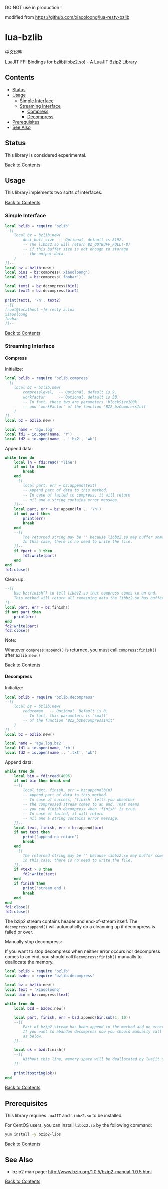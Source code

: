 
DO NOT use in production !

modified from https://github.com/xiaooloong/lua-resty-bzlib

# lua-bzlib
[中文说明](./README-zh.md)

LuaJIT FFI Bindings for bzlib(libbz2.so) - A LuaJIT Bzip2 Library

## Contents
* [Status](#status)
* [Usage](#usage)
    * [Simple Interface](#simple-interface)
    * [Streaming Interface](#streaming-interface)
        * [Compress](#compress)
        * [Decompress](#decompress)
* [Prerequisites](#prerequisites)
* [See Also](#see-also)

## Status

This library is considered experimental.

[Back to Contents](#contents)

## Usage

This library implements two sorts of interfaces.

[Back to Contents](#contents)

### Simple Interface

```lua
local bzlib = require 'bzlib'
--[[
    local bz = bzlib:new(
        dest_buff_size  -- Optional, default is 8192.
        -- The libbz2.so will return BZ_OUTBUFF_FULL(-8)
        -- if this buffer size is not enough to storage
        -- the output data.
    )
]]--
local bz = bzlib:new()
local bin1 = bz:compress('xiaooloong')
local bin2 = bz:compress('foobar')

local text1 = bz:decompress(bin1)
local text2 = bz:decompress(bin2)

print(text1, '\n', text2)
--[[
[root@localhost ~]# resty a.lua 
xiaooloong
foobar
]]--
```

[Back to Contents](#contents)

### Streaming Interface

#### Compress

Initialize:
```lua
local bzlib = require 'bzlib.compress'
--[[
    local bz = bzlib:new(
        compresslevel,  -- Optional, default is 9.
        workfactor      -- Optional, default is 30.
        -- In fact, these two are parameters 'blockSize100k'
        -- and 'workFactor' of the function 'BZ2_bzCompressInit'
    )
]]--
local bz = bzlib:new()

local name = 'agw.log'
local fd1 = io.open(name, 'r')
local fd2 = io.open(name .. '.bz2', 'wb')
```

Append data:
```lua
while true do
    local ln = fd1:read('*line')
    if not ln then
        break
    end
    --[[
        local part, err = bz:append(text)
        -- Append part of data to this method.
        -- In case of failed to compress, it will return
        -- nil and a string contains error message.
    ]]--
    local part, err = bz:append(ln .. '\n')
    if not part then
        print(err)
        break
    end
    --[[
        The returned string may be '' because libbz2.so may buffer some data.
        In this case, there is no need to write the file.
    ]]--
    if #part > 0 then
        fd2:write(part)
    end
end
fd1:close()
```

Clean up:
```lua
--[[
    Use bz:finish() to tell libbz2.so that compress comes to an end.
    This method will return all remaining data the libbz2.so has buffered.
]]--
local part, err = bz:finish()
if not part then
    print(err)
end
fd2:write(part)
fd2:close()
```

Note:

Whatever `compress:append()` is returned, you must call `compress:finish()` after `bzlib:new()`

[Back to Contents](#contents)

#### Decompress

Initialize:
```lua
local bzlib = require 'bzlib.decompress'
--[[
    local bz = bzlib:new(
        reducemem   -- Optional. Default is 0.
        -- In fact, this parameters is 'small'
        -- of the function 'BZ2_bzDecompressInit'
    )
]]--
local bz = bzlib:new()

local name = 'agw.log.bz2'
local fd1 = io.open(name, 'rb')
local fd2 = io.open(name .. '.txt', 'wb')
```

Append data:
```lua
while true do
    local bin = fd1:read(4096)
    if not bin then break end
    --[[
        local text, finish, err = bz:append(bin)
        -- Append part of data to this method.
        -- In case of success, 'finish' tells you wheather
        -- the compressed stream comes to an end. That means
        -- you can finish decompress when 'finish' is true.
        -- In case of failed, it will return
        -- nil and a string contains error message.
    ]]--
    local text, finish, err = bz:append(bin)
    if not text then
        print('append no return')
        break
    end
    --[[
        The returned string may be '' because libbz2.so may buffer some data.
        In this case, there is no need to write the file.
    ]]--
    if #text > 0 then
        fd2:write(text)
    end
    if finish then
        print('stream end')
        break
    end
end
fd1:close()
fd2:close()
```

The bzip2 stream contains header and end-of-stream itself. The `decompress:append()` will 
automaticlly do a cleanning up if decompress is failed or over.

Manually stop decompress:

If you want to stop decompress when neither error occurs nor decompress comes to an end, you
should call `Decompress:finish()` manually to deallocate the memory.
```lua
local bzlib = require 'bzlib'
local bzdec = require 'bzlib.decompress'

local bz = bzlib:new()
local text = 'xiaooloong'
local bin = bz:compress(text)
    
while true do
    local bzd = bzdec:new()

    local part, finish, err = bzd:append(bin:sub(1, 10))
    --[[
        Part of bzip2 stream has been append to the method and no error occurs.
        If you want to abandon decompress now you should manually call method finish() 
        as below.
    ]]--

    local ok = bzd:finish()
    --[[
        Without this line, memory space will be deallocated by luajit gc.
    ]]--
    
    print(tostring(ok))
end
```

[Back to Contents](#contents)

## Prerequisites

This library requires `LuaJIT` and `libbz2.so` to be installed.

For CentOS users, you can install `libbz2.so` by the following command:
```bash
yum install -y bzip2-libs
```

[Back to Contents](#contents)

## See Also

 * bzip2 man page: http://www.bzip.org/1.0.5/bzip2-manual-1.0.5.html

[Back to Contents](#contents)

  [1]: http://www.bzip.org/
  [2]: http://luajit.org/ext_ffi.html
